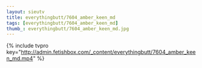 ```yaml
--- 
layout: sieutv
title: everythingbutt/7604_amber_keen_md
tags: [everythingbutt/7604_amber_keen_md]
thumb_: everythingbutt/7604_amber_keen_md.jpg
---
```

{% include tvpro key="http://admin.fetishbox.com/_content/everythingbutt/7604_amber_keen_md.mp4" %} 
